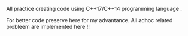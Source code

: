 All practice creating code using C++17/C++14 programming language .

For better code preserve here for my advantance.
All adhoc related probleem are implemented here !!

